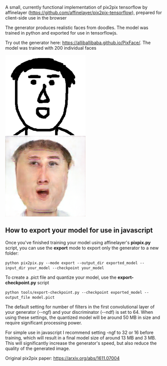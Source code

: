 A small, currently functional implementation of pix2pix tensorflow by affinelayer (https://github.com/affinelayer/pix2pix-tensorflow), prepared for client-side use in the browser 

The generator produces realistic faces from doodles.
The model was trained in python and exported for use in tensorflowjs. 

Try out the generator here: https://alliballibaba.github.io/PixFace/. 
The model was trained with 200 individual faces

![alt text](https://github.com/AlliBalliBaba/PixFace/blob/master/images/display1.jpg) ![alt text](https://github.com/AlliBalliBaba/PixFace/blob/master/images/display2.jpg)

## How to export your model for use in javascript

Once you've finished training your model using affinelayer's **pixpix.py** script, you can use the **export** mode to export only the generator to a new folder:

```
python pix2pix.py --mode export --output_dir exported_model --input_dir your_model --checkpoint your_model
```

To create a .pict file and quantize your model, use the **export-checkpoint.py** script

```
python tools/export-checkpoint.py --checkpoint exported_model --output_file model.pict
```

The default setting for number of filters in the first convolutional layer of your generator (--ngf) and your discriminator (--ndf) is set to 64. When using these settings, the quantized model will be around 50 MB in size and require significant processing power.

For simple use in javascript I recommend setting -ngf to 32 or 16 before training, which will result in a final model size of around 13 MB and 3 MB. This will significantly increase the generator's speed, but also reduce the quality of the generated image.


Original pix2pix paper: https://arxiv.org/abs/1611.07004
